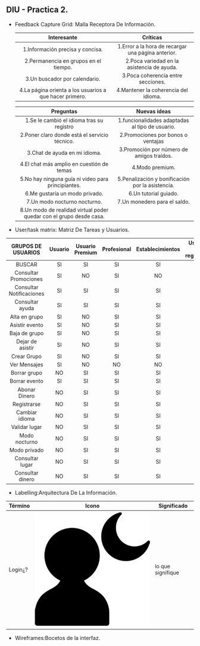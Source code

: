 ## DIU - Practica 2.

- Feedback Capture Grid: Malla Receptora De Información.

  | Interesante                                                          | Críticas                                          |
  | :------:                       | :------:        |
  | 1.Información precisa y concisa.                                     | 1.Error a la hora de recargar una página anterior.|       
  | 2.Permanencia en grupos en el tiempo.                                | 2.Poca variedad en la asistencia de ayuda.        |      
  | 3.Un buscador por calendario.                                        | 3.Poca coherencia entre secciones.                |
  | 4.La página orienta a los usuarios a que hacer primero.              | 4.Mantener la coherencia del idioma.              |

  | Preguntas                                                            | Nuevas ideas                                      |
  | :------:                                                             | :------:                                          |
  | 1.Se le cambió el idioma tras su registro                            | 1.funcionalidades adaptadas al tipo de usuario.   |
  | 2.Poner claro donde está el servicio técnico.                        | 2.Promociones por bonos o ventajas                |        
  | 3.Chat de ayuda en mi idioma.                                        | 3.Promoción por número de amigos traídos.         |
  | 4.El chat más amplio en cuestión de temas                            | 4.Modo premium.                                   |
  | 5.No hay ninguna guía ni video para principiantes.                   | 5.Penalización y bonificación por la asistencia.  |    
  | 6.Me gustaría un  modo privado.                                      | 6.Un tutorial guiado.                             |
  | 7.Un modo nocturno nocturno.                                         | 7.Un monedero para el saldo.                      |
  | 8.Un modo de realidad virtual  poder quedar con el grupo desde casa. |                                                   |


- User/task matrix​: Matriz De Tareas y Usuarios.

|GRUPOS DE USUARIOS              | Usuario         | Usuario Premium      | Profesional     | Establecimientos   | Usuarios no registrados  | Ranking  |
| :------:                       | :------:        | :------:             |  :------:       | :------:           |  :------:                | :------: |
| BUSCAR                         | SI              |  SI                  |     SI          | SI                 | SI                       | SI       |
| Consultar Promociones          | SI              |  NO                  |     SI          | NO                 | NO                       | NO       |
| Consultar Notificaciones              | SI              |  SI                  |     SI          | SI                 | SI                       | NO       |
| Consultar ayuda                        | SI              |  SI                  |     SI          | SI                 | SI                       | NO       |
| Alta en grupo                        | SI              |  NO                  |     SI          | SI                 | SI                       | NO       |
| Asistir evento                        | SI              |  NO                  |     SI          | SI                 | SI                       | NO       |
| Baja de grupo                       | SI              |  NO                  |     SI          | SI                 | SI                       | NO       |
| Dejar de asistir                        | SI              |  NO                  |     SI          | SI                 | SI                       | NO       |   
| Crear Grupo                       | SI              |  NO                  |     SI          | SI                 | NO                       | NO       |  
| Ver Mensajes                           | SI              |  NO                  |     NO          | NO                 | NO                       | NO       |
| Borrar grupo                | NO              |  SI                  |     SI          | SI                 | SI                       | SI       |  
| Borrar evento                           | SI              |  SI                  |     SI          | SI                 | SI                       | SI       |  
| Abonar Dinero                 | NO              |  SI                  |     SI          | SI                 | SI                       | NO       |
| Registrarse       | NO              |  SI                  |     SI          | SI                 | SI                       | NO       |
| Cambiar idioma      | NO              |  SI                  |     SI          | SI                 | SI                       | NO       |
| Validar lugar       | NO              |  SI                  |     SI          | SI                 | SI                       | NO       |
| Modo nocturno      | NO              |  SI                  |     SI          | SI                 | SI                       | NO       |
| Modo privado       | NO              |  SI                  |     SI          | SI                 | SI                       | NO       |
| Consultar lugar      | NO              |  SI                  |     SI          | SI                 | SI                       | NO       |
| Consultar dinero       | NO              |  SI                  |     SI          | SI                 | SI                       | NO       |


- Labelling:Arquitectura De La Información.

Término | Icono | Significado
| ------------- | ------- | -------
  Login¿?  | ![Modo nocturno](img/nocturno.jpeg) | lo que signifique


- Wireframes:Bocetos de la interfaz.

